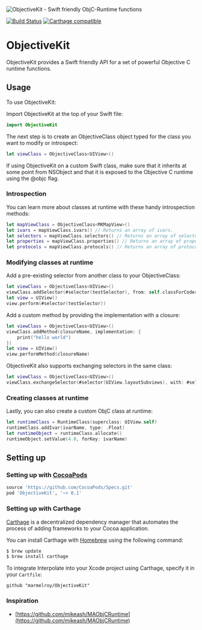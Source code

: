 ![ObjectiveKit - Swift friendly ObjC-Runtime functions ](https://cloud.githubusercontent.com/assets/889949/20305900/0e2db7c8-ab38-11e6-8aea-3556c34bfd21.png)

[![Build Status](https://travis-ci.org/marmelroy/ObjectiveKit.svg?branch=master)](https://travis-ci.org/marmelroy/ObjectiveKit)
[![Carthage compatible](https://img.shields.io/badge/Carthage-compatible-4BC51D.svg?style=flat)](https://github.com/Carthage/Carthage)

# ObjectiveKit
ObjectiveKit provides a Swift friendly API for a set of powerful Objective C runtime functions.

## Usage

To use ObjectiveKit:

Import ObjectiveKit at the top of your Swift file:
```swift
import ObjectiveKit
```

The next step is to create an ObjectiveClass object typed for the class you want to modify or introspect:
```swift
let viewClass = ObjectiveClass<UIView>()
```

If using ObjectiveKit on a custom Swift class, make sure that it inherits at some point from NSObject and that it is exposed to the Objective C runtime using the @objc flag.

### Introspection

You can learn more about classes at runtime with these handy introspection methods:
```swift
let mapViewClass = ObjectiveClass<MKMapView>()
let ivars = mapViewClass.ivars() // Returns an array of ivars.
let selectors = mapViewClass.selectors() // Returns an array of selectors.
let properties = mapViewClass.properties() // Returns an array of properties.
let protocols = mapViewClass.protocols() // Returns an array of protocols.
```

### Modifying classes at runtime

Add a pre-existing selector from another class to your ObjectiveClass:
```swift
let viewClass = ObjectiveClass<UIView>()
viewClass.addSelector(#selector(testSelector), from: self.classForCoder)
let view = UIView()
view.perform(#selector(testSelector))
```

Add a custom method by providing the implementation with a closure:
```swift
let viewClass = ObjectiveClass<UIView>()
viewClass.addMethod(closureName, implementation: {
    print("hello world")
})
let view = UIView()
view.performMethod(closureName)
```

ObjectiveKit also supports exchanging selectors in the same class:
```swift
let viewClass = ObjectiveClass<UIView>()
viewClass.exchangeSelector(#selector(UIView.layoutSubviews), with: #selector(UIView.xxx_layoutSubviews))
```

### Creating classes at runtime

Lastly, you can also create a custom ObjC class at runtime:
```swift
let runtimeClass = RuntimeClass(superclass: UIView.self)
runtimeClass.addIvar(ivarName, type: .Float)
let runtimeObject = runtimeClass.allocate()
runtimeObject.setValue(4.0, forKey: ivarName)
```

## Setting up

### Setting up with [CocoaPods](http://cocoapods.org/?q=ObjectiveKit)
```ruby
source 'https://github.com/CocoaPods/Specs.git'
pod 'ObjectiveKit', '~> 0.1'
```

### Setting up with Carthage

[Carthage](https://github.com/Carthage/Carthage) is a decentralized dependency manager that automates the process of adding frameworks to your Cocoa application.

You can install Carthage with [Homebrew](http://brew.sh/) using the following command:

```bash
$ brew update
$ brew install carthage
```

To integrate Interpolate into your Xcode project using Carthage, specify it in your `Cartfile`:

```ogdl
github "marmelroy/ObjectiveKit"
```

### Inspiration
- [https://github.com/mikeash/MAObjCRuntime](https://github.com/mikeash/MAObjCRuntime)
